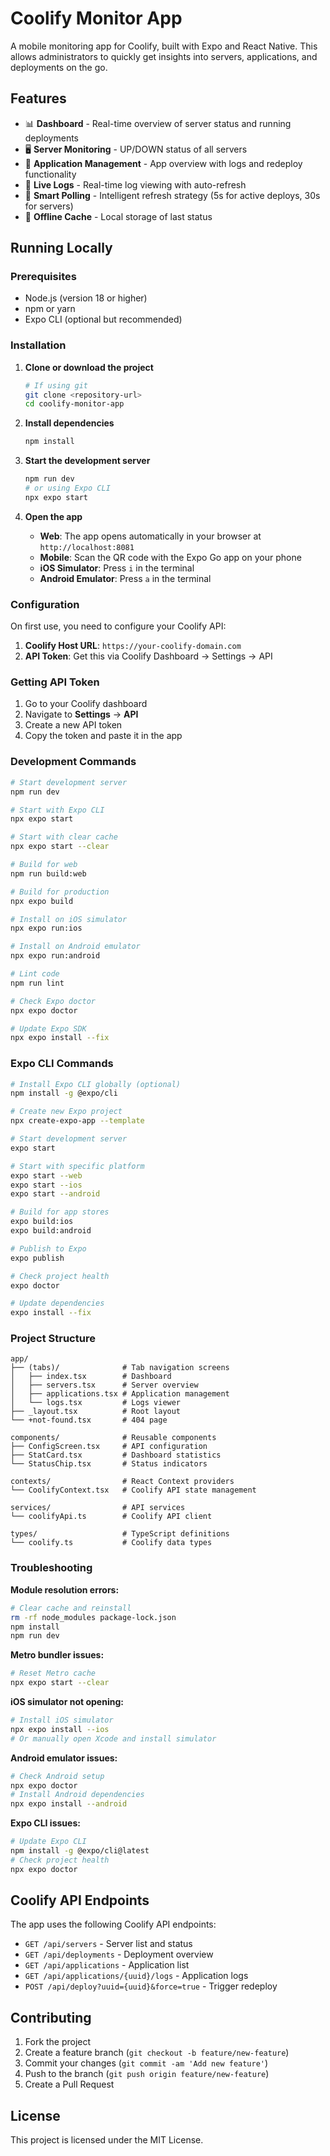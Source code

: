 # Coolify Monitor App

A mobile monitoring app for Coolify, built with Expo and React Native. This allows administrators to quickly get insights into servers, applications, and deployments on the go.

## Features

- 📊 **Dashboard** - Real-time overview of server status and running deployments
- 🖥️ **Server Monitoring** - UP/DOWN status of all servers
- 📱 **Application Management** - App overview with logs and redeploy functionality
- 📄 **Live Logs** - Real-time log viewing with auto-refresh
- 🔄 **Smart Polling** - Intelligent refresh strategy (5s for active deploys, 30s for servers)
- 💾 **Offline Cache** - Local storage of last status

## Running Locally

### Prerequisites

- Node.js (version 18 or higher)
- npm or yarn
- Expo CLI (optional but recommended)

### Installation

1. **Clone or download the project**
   ```bash
   # If using git
   git clone <repository-url>
   cd coolify-monitor-app
   ```

2. **Install dependencies**
   ```bash
   npm install
   ```

3. **Start the development server**
   ```bash
   npm run dev
   # or using Expo CLI
   npx expo start
   ```

4. **Open the app**
   - **Web**: The app opens automatically in your browser at `http://localhost:8081`
   - **Mobile**: Scan the QR code with the Expo Go app on your phone
   - **iOS Simulator**: Press `i` in the terminal
   - **Android Emulator**: Press `a` in the terminal

### Configuration

On first use, you need to configure your Coolify API:

1. **Coolify Host URL**: `https://your-coolify-domain.com`
2. **API Token**: Get this via Coolify Dashboard → Settings → API

### Getting API Token

1. Go to your Coolify dashboard
2. Navigate to **Settings** → **API**
3. Create a new API token
4. Copy the token and paste it in the app

### Development Commands

```bash
# Start development server
npm run dev

# Start with Expo CLI
npx expo start

# Start with clear cache
npx expo start --clear

# Build for web
npm run build:web

# Build for production
npx expo build

# Install on iOS simulator
npx expo run:ios

# Install on Android emulator
npx expo run:android

# Lint code
npm run lint

# Check Expo doctor
npx expo doctor

# Update Expo SDK
npx expo install --fix
```

### Expo CLI Commands

```bash
# Install Expo CLI globally (optional)
npm install -g @expo/cli

# Create new Expo project
npx create-expo-app --template

# Start development server
expo start

# Start with specific platform
expo start --web
expo start --ios
expo start --android

# Build for app stores
expo build:ios
expo build:android

# Publish to Expo
expo publish

# Check project health
expo doctor

# Update dependencies
expo install --fix
```

### Project Structure

```
app/
├── (tabs)/              # Tab navigation screens
│   ├── index.tsx        # Dashboard
│   ├── servers.tsx      # Server overview
│   ├── applications.tsx # Application management
│   └── logs.tsx         # Logs viewer
├── _layout.tsx          # Root layout
└── +not-found.tsx       # 404 page

components/              # Reusable components
├── ConfigScreen.tsx     # API configuration
├── StatCard.tsx         # Dashboard statistics
└── StatusChip.tsx       # Status indicators

contexts/                # React Context providers
└── CoolifyContext.tsx   # Coolify API state management

services/                # API services
└── coolifyApi.ts        # Coolify API client

types/                   # TypeScript definitions
└── coolify.ts           # Coolify data types
```

### Troubleshooting

**Module resolution errors:**
```bash
# Clear cache and reinstall
rm -rf node_modules package-lock.json
npm install
npm run dev
```

**Metro bundler issues:**
```bash
# Reset Metro cache
npx expo start --clear
```

**iOS simulator not opening:**
```bash
# Install iOS simulator
npx expo install --ios
# Or manually open Xcode and install simulator
```

**Android emulator issues:**
```bash
# Check Android setup
npx expo doctor
# Install Android dependencies
npx expo install --android
```

**Expo CLI issues:**
```bash
# Update Expo CLI
npm install -g @expo/cli@latest
# Check project health
npx expo doctor
```

## Coolify API Endpoints

The app uses the following Coolify API endpoints:

- `GET /api/servers` - Server list and status
- `GET /api/deployments` - Deployment overview
- `GET /api/applications` - Application list
- `GET /api/applications/{uuid}/logs` - Application logs
- `POST /api/deploy?uuid={uuid}&force=true` - Trigger redeploy

## Contributing

1. Fork the project
2. Create a feature branch (`git checkout -b feature/new-feature`)
3. Commit your changes (`git commit -am 'Add new feature'`)
4. Push to the branch (`git push origin feature/new-feature`)
5. Create a Pull Request

## License

This project is licensed under the MIT License.